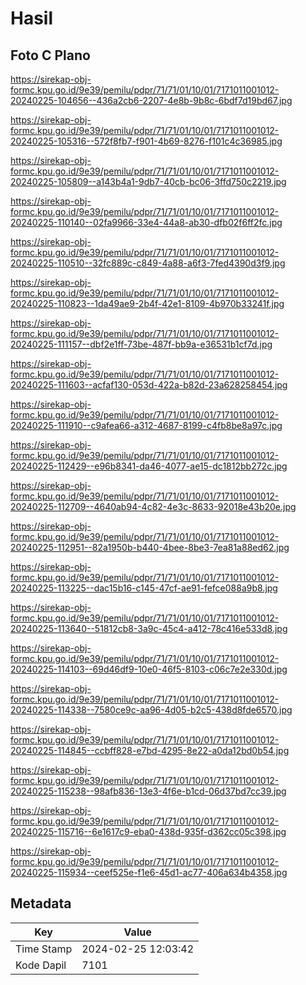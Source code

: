 # Hasil

## Foto C Plano

https://sirekap-obj-formc.kpu.go.id/9e39/pemilu/pdpr/71/71/01/10/01/7171011001012-20240225-104656--436a2cb6-2207-4e8b-9b8c-6bdf7d19bd67.jpg

https://sirekap-obj-formc.kpu.go.id/9e39/pemilu/pdpr/71/71/01/10/01/7171011001012-20240225-105316--572f8fb7-f901-4b69-8276-f101c4c36985.jpg

https://sirekap-obj-formc.kpu.go.id/9e39/pemilu/pdpr/71/71/01/10/01/7171011001012-20240225-105809--a143b4a1-9db7-40cb-bc06-3ffd750c2219.jpg

https://sirekap-obj-formc.kpu.go.id/9e39/pemilu/pdpr/71/71/01/10/01/7171011001012-20240225-110140--02fa9966-33e4-44a8-ab30-dfb02f6ff2fc.jpg

https://sirekap-obj-formc.kpu.go.id/9e39/pemilu/pdpr/71/71/01/10/01/7171011001012-20240225-110510--32fc889c-c849-4a88-a6f3-7fed4390d3f9.jpg

https://sirekap-obj-formc.kpu.go.id/9e39/pemilu/pdpr/71/71/01/10/01/7171011001012-20240225-110823--1da49ae9-2b4f-42e1-8109-4b970b33241f.jpg

https://sirekap-obj-formc.kpu.go.id/9e39/pemilu/pdpr/71/71/01/10/01/7171011001012-20240225-111157--dbf2e1ff-73be-487f-bb9a-e36531b1cf7d.jpg

https://sirekap-obj-formc.kpu.go.id/9e39/pemilu/pdpr/71/71/01/10/01/7171011001012-20240225-111603--acfaf130-053d-422a-b82d-23a628258454.jpg

https://sirekap-obj-formc.kpu.go.id/9e39/pemilu/pdpr/71/71/01/10/01/7171011001012-20240225-111910--c9afea66-a312-4687-8199-c4fb8be8a97c.jpg

https://sirekap-obj-formc.kpu.go.id/9e39/pemilu/pdpr/71/71/01/10/01/7171011001012-20240225-112429--e96b8341-da46-4077-ae15-dc1812bb272c.jpg

https://sirekap-obj-formc.kpu.go.id/9e39/pemilu/pdpr/71/71/01/10/01/7171011001012-20240225-112709--4640ab94-4c82-4e3c-8633-92018e43b20e.jpg

https://sirekap-obj-formc.kpu.go.id/9e39/pemilu/pdpr/71/71/01/10/01/7171011001012-20240225-112951--82a1950b-b440-4bee-8be3-7ea81a88ed62.jpg

https://sirekap-obj-formc.kpu.go.id/9e39/pemilu/pdpr/71/71/01/10/01/7171011001012-20240225-113225--dac15b16-c145-47cf-ae91-fefce088a9b8.jpg

https://sirekap-obj-formc.kpu.go.id/9e39/pemilu/pdpr/71/71/01/10/01/7171011001012-20240225-113640--51812cb8-3a9c-45c4-a412-78c416e533d8.jpg

https://sirekap-obj-formc.kpu.go.id/9e39/pemilu/pdpr/71/71/01/10/01/7171011001012-20240225-114103--69d46df9-10e0-46f5-8103-c06c7e2e330d.jpg

https://sirekap-obj-formc.kpu.go.id/9e39/pemilu/pdpr/71/71/01/10/01/7171011001012-20240225-114338--7580ce9c-aa96-4d05-b2c5-438d8fde6570.jpg

https://sirekap-obj-formc.kpu.go.id/9e39/pemilu/pdpr/71/71/01/10/01/7171011001012-20240225-114845--ccbff828-e7bd-4295-8e22-a0da12bd0b54.jpg

https://sirekap-obj-formc.kpu.go.id/9e39/pemilu/pdpr/71/71/01/10/01/7171011001012-20240225-115238--98afb836-13e3-4f6e-b1cd-06d37bd7cc39.jpg

https://sirekap-obj-formc.kpu.go.id/9e39/pemilu/pdpr/71/71/01/10/01/7171011001012-20240225-115716--6e1617c9-eba0-438d-935f-d362cc05c398.jpg

https://sirekap-obj-formc.kpu.go.id/9e39/pemilu/pdpr/71/71/01/10/01/7171011001012-20240225-115934--ceef525e-f1e6-45d1-ac77-406a634b4358.jpg


## Metadata

| Key        | Value               |
| ---------- | ------------------- |
| Time Stamp | 2024-02-25 12:03:42 |
| Kode Dapil | 7101                |




